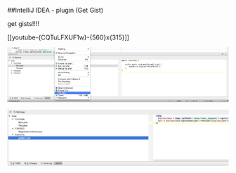 ##IntelliJ IDEA - plugin (Get Gist)

get gists!!!!

[[youtube-{CQTuLFXUF1w}-{560}x{315}]]

![Demo](/screenshot.png)

![Demo](/screenshot2.png)
